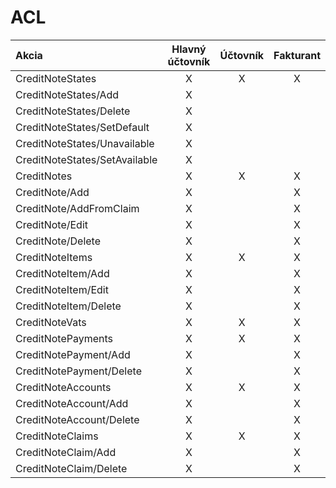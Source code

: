 # ACL

| Akcia                         | Hlavný účtovník | Účtovník | Fakturant |
| :---------------------------- | :-------------: | :------: | :-------: |
| CreditNoteStates              | X               | X        | X         |
| CreditNoteStates/Add          | X               |          |           |
| CreditNoteStates/Delete       | X               |          |           |
| CreditNoteStates/SetDefault   | X               |          |           |
| CreditNoteStates/Unavailable  | X               |          |           |
| CreditNoteStates/SetAvailable | X               |          |           |
| CreditNotes                   | X               | X        | X         |
| CreditNote/Add                | X               |          | X         |
| CreditNote/AddFromClaim       | X               |          | X         |
| CreditNote/Edit               | X               |          | X         |
| CreditNote/Delete             | X               |          | X         |
| CreditNoteItems               | X               | X        | X         |
| CreditNoteItem/Add            | X               |          | X         |
| CreditNoteItem/Edit           | X               |          | X         |
| CreditNoteItem/Delete         | X               |          | X         |
| CreditNoteVats                | X               | X        | X         |
| CreditNotePayments            | X               | X        | X         |
| CreditNotePayment/Add         | X               |          | X         |
| CreditNotePayment/Delete      | X               |          | X         |
| CreditNoteAccounts            | X               | X        | X         |
| CreditNoteAccount/Add         | X               |          | X         |
| CreditNoteAccount/Delete      | X               |          | X         |
| CreditNoteClaims              | X               | X        | X         |
| CreditNoteClaim/Add           | X               |          | X         |
| CreditNoteClaim/Delete        | X               |          | X         |

